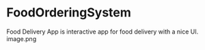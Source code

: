 # FoodOrderingSystem

Food Delivery App is interactive app for food delivery with a nice UI.
image.png
